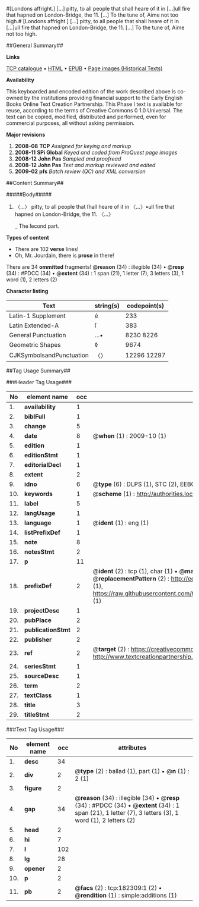 #[Londons affright.] [...] pitty, to all people that shall heare of it in [...]ull fire that hapned on London-Bridge, the 11. [...] To the tune of, Aime not too high.#
[Londons affright.] [...] pitty, to all people that shall heare of it in [...]ull fire that hapned on London-Bridge, the 11. [...] To the tune of, Aime not too high.

##General Summary##

**Links**

[TCP catalogue](http://www.ota.ox.ac.uk/tcp/)  • 
[HTML](http://tei.it.ox.ac.uk/tcp/Texts-HTML/free/B00/B00364.html)  • 
[EPUB](http://tei.it.ox.ac.uk/tcp/Texts-EPUB/free/B00/B00364.epub) • 
[Page images (Historical Texts)](https://data.historicaltexts.jisc.ac.uk/view?pubId=eebo-99892878e&pageId=eebo-99892878e-182309-1)

**Availability**

This keyboarded and encoded edition of the
	       work described above is co-owned by the institutions
	       providing financial support to the Early English Books
	       Online Text Creation Partnership. This Phase I text is
	       available for reuse, according to the terms of Creative
	       Commons 0 1.0 Universal. The text can be copied,
	       modified, distributed and performed, even for
	       commercial purposes, all without asking permission.

**Major revisions**

1. __2008-08__ __TCP__ *Assigned for keying and markup*
1. __2008-11__ __SPi Global__ *Keyed and coded from ProQuest page images*
1. __2008-12__ __John Pas__ *Sampled and proofread*
1. __2008-12__ __John Pas__ *Text and markup reviewed and edited*
1. __2009-02__ __pfs__ *Batch review (QC) and XML conversion*

##Content Summary##

#####Body#####

1. 〈…〉 pitty, to all people that ſhall heare of it in 〈…〉•ull fire that hapned on London-Bridge, the 11. 〈…〉

    _ The ſecond part.

**Types of content**

  * There are 102 **verse** lines!
  * Oh, Mr. Jourdain, there is **prose** in there!

There are 34 **ommitted** fragments! 
 @__reason__ (34) : illegible (34)  •  @__resp__ (34) : #PDCC (34)  •  @__extent__ (34) : 1 span (21), 1 letter (7), 3 letters (3), 1 word (1), 2 letters (2)

**Character listing**


|Text|string(s)|codepoint(s)|
|---|---|---|
|Latin-1 Supplement|é|233|
|Latin Extended-A|ſ|383|
|General Punctuation|…•|8230 8226|
|Geometric Shapes|◊|9674|
|CJKSymbolsandPunctuation|〈〉|12296 12297|

##Tag Usage Summary##

###Header Tag Usage###

|No|element name|occ|attributes|
|---|---|---|---|
|1.|__availability__|1||
|2.|__biblFull__|1||
|3.|__change__|5||
|4.|__date__|8| @__when__ (1) : 2009-10 (1)|
|5.|__edition__|1||
|6.|__editionStmt__|1||
|7.|__editorialDecl__|1||
|8.|__extent__|2||
|9.|__idno__|6| @__type__ (6) : DLPS (1), STC (2), EEBO-CITATION (1), PROQUEST (1), VID (1)|
|10.|__keywords__|1| @__scheme__ (1) : http://authorities.loc.gov/ (1)|
|11.|__label__|5||
|12.|__langUsage__|1||
|13.|__language__|1| @__ident__ (1) : eng (1)|
|14.|__listPrefixDef__|1||
|15.|__note__|8||
|16.|__notesStmt__|2||
|17.|__p__|11||
|18.|__prefixDef__|2| @__ident__ (2) : tcp (1), char (1)  •  @__matchPattern__ (2) : ([0-9\-]+):([0-9IVX]+) (1), (.+) (1)  •  @__replacementPattern__ (2) : http://eebo.chadwyck.com/downloadtiff?vid=$1&page=$2 (1), https://raw.githubusercontent.com/textcreationpartnership/Texts/master/tcpchars.xml#$1 (1)|
|19.|__projectDesc__|1||
|20.|__pubPlace__|2||
|21.|__publicationStmt__|2||
|22.|__publisher__|2||
|23.|__ref__|2| @__target__ (2) : https://creativecommons.org/publicdomain/zero/1.0/ (1), http://www.textcreationpartnership.org/docs/. (1)|
|24.|__seriesStmt__|1||
|25.|__sourceDesc__|1||
|26.|__term__|2||
|27.|__textClass__|1||
|28.|__title__|3||
|29.|__titleStmt__|2||


###Text Tag Usage###

|No|element name|occ|attributes|
|---|---|---|---|
|1.|__desc__|34||
|2.|__div__|2| @__type__ (2) : ballad (1), part (1)  •  @__n__ (1) : 2 (1)|
|3.|__figure__|2||
|4.|__gap__|34| @__reason__ (34) : illegible (34)  •  @__resp__ (34) : #PDCC (34)  •  @__extent__ (34) : 1 span (21), 1 letter (7), 3 letters (3), 1 word (1), 2 letters (2)|
|5.|__head__|2||
|6.|__hi__|7||
|7.|__l__|102||
|8.|__lg__|28||
|9.|__opener__|2||
|10.|__p__|2||
|11.|__pb__|2| @__facs__ (2) : tcp:182309:1 (2)  •  @__rendition__ (1) : simple:additions (1)|
